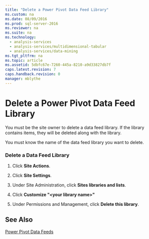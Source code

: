 ```yaml
---
title: "Delete a Power Pivot Data Feed Library"
ms.custom: na
ms.date: 08/09/2016
ms.prod: sql-server-2016
ms.reviewer: na
ms.suite: na
ms.technology: 
  - analysis-services
  - analysis-services/multidimensional-tabular
  - analysis-services/data-mining
ms.tgt_pltfrm: na
ms.topic: article
ms.assetid: 5dbfc67e-7260-445a-8210-a9d33827db7f
caps.latest.revision: 7
caps.handback.revision: 0
manager: mblythe
---
```

# Delete a Power Pivot Data Feed Library
You must be the site owner to delete a data feed library. If the library contains items, they will be deleted along with the library.  
  
 You must know the name of the data feed library you want to delete.  
  
### Delete a Data Feed Library  
  
1.  Click **Site Actions**.  
  
2.  Click **Site Settings**.  
  
3.  Under Site Administration, click **Sites libraries and lists**.  
  
4.  Click **Customize "<your library name\>"**  
  
5.  Under Permissions and Management, click **Delete this library**.  
  
## See Also  
 [Power Pivot Data Feeds](../../Topics/TopicNameNotContainA/Power-Pivot-Data-Feeds.md)